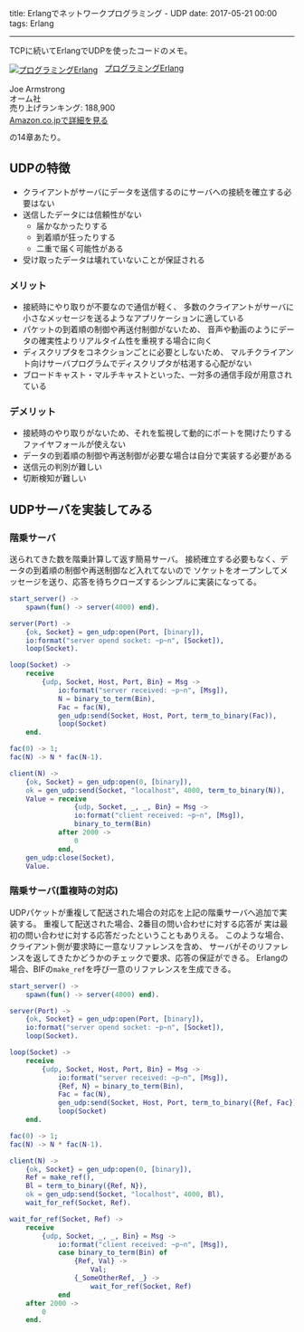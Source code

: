 title: Erlangでネットワークプログラミング - UDP
date: 2017-05-21 00:00
tags: Erlang

---

TCPに続いてErlangでUDPを使ったコードのメモ。

<div class="amazlet-box" style="margin-bottom:0px;"><div class="amazlet-image" style="float:left;margin:0px 12px 1px 0px;"><a href="http://www.amazon.co.jp/exec/obidos/ASIN/4274067149/fujimisakar03-22/ref=nosim/" name="amazletlink" target="_blank"><img src="https://images-fe.ssl-images-amazon.com/images/I/51bZh24YhqL._SL160_.jpg" alt="プログラミングErlang" style="border: none;" /></a></div><div class="amazlet-info" style="line-height:120%; margin-bottom: 10px"><div class="amazlet-name" style="margin-bottom:10px;line-height:120%"><a href="http://www.amazon.co.jp/exec/obidos/ASIN/4274067149/fujimisakar03-22/ref=nosim/" name="amazletlink" target="_blank">プログラミングErlang</a><div class="amazlet-detail" style="margin-top:20px;">Joe Armstrong <br />オーム社 <br />売り上げランキング: 188,900<br /></div><div class="amazlet-sub-info" style="float: left;"><div class="amazlet-link" style="margin-top: 5px"><a href="http://www.amazon.co.jp/exec/obidos/ASIN/4274067149/fujimisakar03-22/ref=nosim/" name="amazletlink" target="_blank">Amazon.co.jpで詳細を見る</a></div></div></div><div class="amazlet-footer" style="clear: left"></div></div>
の14章あたり。

## UDPの特徴

- クライアントがサーバにデータを送信するのにサーバへの接続を確立する必要はない
- 送信したデータには信頼性がない
  - 届かなかったりする
  - 到着順が狂ったりする
  - 二重で届く可能性がある
- 受け取ったデータは壊れていないことが保証される

### メリット

- 接続時にやり取りが不要なので通信が軽く、
  多数のクライアントがサーバに小さなメッセージを送るようなアプリケーションに適している
- パケットの到着順の制御や再送付制御がないため、
  音声や動画のようにデータの確実性よりリアルタイム性を重視する場合に向く
- ディスクリプタをコネクションごとに必要としないため、
  マルチクライアント向けサーバプログラムでディスクリプタが枯渇する心配がない
- ブロードキャスト・マルチキャストといった、一対多の通信手段が用意されている

### デメリット

- 接続時のやり取りがないため、それを監視して動的にポートを開けたりするファイヤフォールが使えない
- データの到着順の制御や再送制御が必要な場合は自分で実装する必要がある
- 送信元の判別が難しい
- 切断検知が難しい

## UDPサーバを実装してみる

### 階乗サーバ

送られてきた数を階乗計算して返す簡易サーバ。
接続確立する必要もなく、データの到着順の制御や再送制御など入れてないので
ソケットをオープンしてメッセージを送り、応答を待ちクローズするシンプルに実装になってる。

```erlang
start_server() ->
    spawn(fun() -> server(4000) end).

server(Port) ->
    {ok, Socket} = gen_udp:open(Port, [binary]),
    io:format("server opend socket: ~p~n", [Socket]),
    loop(Socket).

loop(Socket) ->
    receive
        {udp, Socket, Host, Port, Bin} = Msg ->
            io:format("server received: ~p~n", [Msg]),
            N = binary_to_term(Bin),
            Fac = fac(N),
            gen_udp:send(Socket, Host, Port, term_to_binary(Fac)),
            loop(Socket)
    end.

fac(0) -> 1;
fac(N) -> N * fac(N-1).

client(N) ->
    {ok, Socket} = gen_udp:open(0, [binary]),
    ok = gen_udp:send(Socket, "localhost", 4000, term_to_binary(N)),
    Value = receive
                {udp, Socket, _, _, Bin} = Msg ->
                io:format("client received: ~p~n", [Msg]),
                binary_to_term(Bin)
            after 2000 ->
                0
            end,
    gen_udp:close(Socket),
    Value.

```

### 階乗サーバ(重複時の対応)

UDPパケットが重複して配送された場合の対応を上記の階乗サーバへ追加で実装する。
重複して配送された場合、2番目の問い合わせに対する応答が
実は最初の問い合わせに対する応答だったということもありえる。
このような場合、クライアント側が要求時に一意なリファレンスを含め、
サーバがそのリファレンスを返してきたかどうかのチェックで要求、応答の保証ができる。
Erlangの場合、BIFの`make_ref`を呼び一意のリファレンスを生成できる。

```erlang
start_server() ->
    spawn(fun() -> server(4000) end).

server(Port) ->
    {ok, Socket} = gen_udp:open(Port, [binary]),
    io:format("server opend socket: ~p~n", [Socket]),
    loop(Socket).

loop(Socket) ->
    receive
        {udp, Socket, Host, Port, Bin} = Msg ->
            io:format("server received: ~p~n", [Msg]),
            {Ref, N} = binary_to_term(Bin),
            Fac = fac(N),
            gen_udp:send(Socket, Host, Port, term_to_binary({Ref, Fac})),
            loop(Socket)
    end.

fac(0) -> 1;
fac(N) -> N * fac(N-1).

client(N) ->
    {ok, Socket} = gen_udp:open(0, [binary]),
    Ref = make_ref(),
    Bl = term_to_binary({Ref, N}),
    ok = gen_udp:send(Socket, "localhost", 4000, Bl),
    wait_for_ref(Socket, Ref).

wait_for_ref(Socket, Ref) ->
    receive
        {udp, Socket, _, _, Bin} = Msg ->
            io:format("client received: ~p~n", [Msg]),
            case binary_to_term(Bin) of
                {Ref, Val} ->
                    Val;
                {_SomeOtherRef, _} ->
                    wait_for_ref(Socket, Ref)
            end
    after 2000 ->
        0
    end.
```

